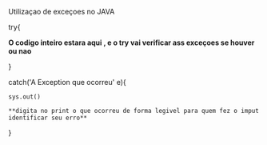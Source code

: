 Utilizaçao de exceçoes no JAVA


try{

**O codigo inteiro estara aqui , e o try vai verificar ass exceçoes se houver ou nao**

}

catch('A Exception que ocorreu' e){

    sys.out()

    **digita no print o que ocorreu de forma legivel para quem fez o imput identificar seu erro**
}